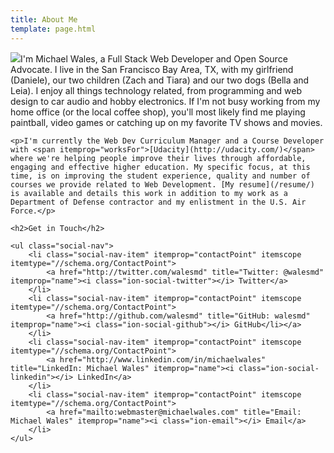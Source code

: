 ```yaml
---
title: About Me
template: page.html
---
```


<div itemscope itemtype="//schema.org/Person">
    <p><img src="//gravatar.com/avatar/533b687cf97f813c620703e41c215fd7?s=200" class="align-right" itemprop="image">I'm <span itemprop="name">Michael Wales</span>, a <span itemprop="jobTitle">Full Stack Web Developer and Open Source Advocate</span>. I live in the <span itemprop="address" itemscope itemtype="//schema.org/PostalAddress"><span itemprop="addressLocality">San Francisco Bay Area</span>, <span itemprop="addressRegion">TX</span></span>, with my girlfriend (<span itemprop="spouse">Daniele</span>), our two children (<span itemprop="children">Zach and Tiara</span>) and our two dogs (Bella and Leia). I enjoy all things technology related, from <span itemprop="makesOffer">programming</span> and <span itemprop="makesOffer">web design</span> to car audio and hobby electronics. If I'm not busy working from my home office (or the local coffee shop), you'll most likely find me playing paintball, video games or catching up on my favorite TV shows and movies.</p>

    <p>I'm currently the Web Dev Curriculum Manager and a Course Developer with <span itemprop="worksFor">[Udacity](http://udacity.com/)</span> where we're helping people improve their lives through affordable, engaging and effective higher education. My specific focus, at this time, is on improving the student experience, quality and number of courses we provide related to Web Development. [My resume](/resume/) is available and details this work in addition to my work as a Department of Defense contractor and my enlistment in the U.S. Air Force.</p>

    <h2>Get in Touch</h2>

    <ul class="social-nav">
        <li class="social-nav-item" itemprop="contactPoint" itemscope itemtype="//schema.org/ContactPoint">
            <a href="http://twitter.com/walesmd" title="Twitter: @walesmd" itemprop="name"><i class="ion-social-twitter"></i> Twitter</a>
        </li>
        <li class="social-nav-item" itemprop="contactPoint" itemscope itemtype="//schema.org/ContactPoint">
            <a href="http://github.com/walesmd" title="GitHub: walesmd" itemprop="name"><i class="ion-social-github"></i> GitHub</li></a>
        </li>
        <li class="social-nav-item" itemprop="contactPoint" itemscope itemtype="//schema.org/ContactPoint">
            <a href="http://www.linkedin.com/in/michaelwales" title="LinkedIn: Michael Wales" itemprop="name"><i class="ion-social-linkedin"></i> LinkedIn</a>
        </li>
        <li class="social-nav-item" itemprop="contactPoint" itemscope itemtype="//schema.org/ContactPoint">
            <a href="mailto:webmaster@michaelwales.com" title="Email: Michael Wales" itemprop="name"><i class="ion-email"></i> Email</a>
        </li>
    </ul>
</div>
